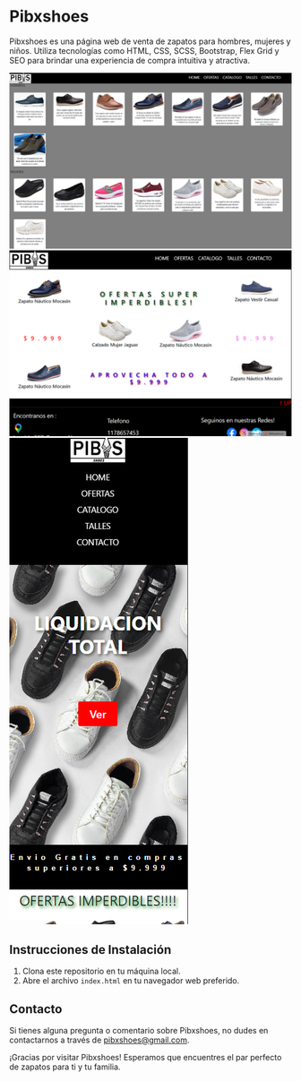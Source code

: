 # Pibxshoes

Pibxshoes es una página web de venta de zapatos para hombres, mujeres y niños. Utiliza tecnologías como HTML, CSS, SCSS, Bootstrap, Flex Grid y SEO para brindar una experiencia de compra intuitiva y atractiva.

![Captura de Pantalla](./assets/img/img%20para%20el%20readme/pc.png)
![Captura de Pantalla](./assets/img/img%20para%20el%20readme/laptop.png)
![Captura de Pantalla](./assets/img/img%20para%20el%20readme/mobile_index.png)

## Instrucciones de Instalación

1. Clona este repositorio en tu máquina local.
2. Abre el archivo `index.html` en tu navegador web preferido.

## Contacto

Si tienes alguna pregunta o comentario sobre Pibxshoes, no dudes en contactarnos a través de pibxshoes@gmail.com.

¡Gracias por visitar Pibxshoes! Esperamos que encuentres el par perfecto de zapatos para ti y tu familia.